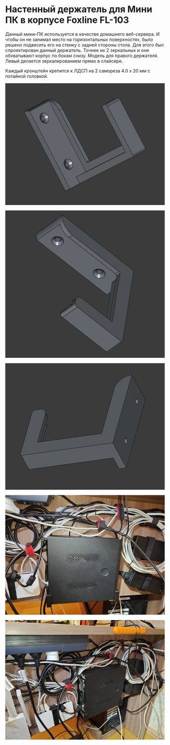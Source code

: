 # Настенный держатель для Мини ПК в корпусе Foxline FL-103

Данный мини-ПК используется в качестве домашнего веб-сервера. И чтобы он не занимал место на горизонтальных поверхностях, было решено подвесить его на стенку с задней стороны стола. Для этого был спроектирован данный держатель. Точнее их 2 зеркальных и они обхватывают корпус по бокам снизу. Модель для правого держателя. Левый делается зеркалированием прямо в слайсере.

Каждый кронштейн крепится к ЛДСП на 2 самореза 4.0 x 20 мм с потайной головкой.

![2025-01-17_22-52-59.png](2025-01-17_22-52-59.png)

![2025-01-17_22-53-13.png](2025-01-17_22-53-13.png)

![2025-01-17_22-53-31.png](2025-01-17_22-53-31.png)

![9c958269607bb64acb4232b46924.jpg](9c958269607bb64acb4232b46924.jpg)

![396b5a9e8a2f488358c4b556fd23.jpg](396b5a9e8a2f488358c4b556fd23.jpg)
